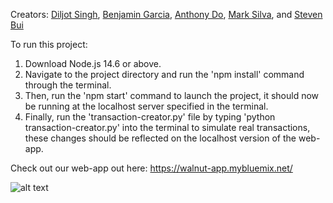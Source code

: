 Creators: [Diljot Singh](https://github.com/DiljotSingh), [Benjamin Garcia](https://github.com/benjamingarcia10), [Anthony Do](https://github.com/anthonydo1), [Mark Silva](), and [Steven Bui](https://github.com/Stevenbui21)

To run this project:
1. Download Node.js 14.6 or above.
2. Navigate to the project directory and run the 'npm install' command through the terminal.
3. Then, run the 'npm start' command to launch the project, it should now be running at the localhost server specified in the terminal.
4. Finally, run the 'transaction-creator.py' file by typing 'python transaction-creator.py' into the terminal to simulate real transactions, these changes should be reflected on the localhost version of the web-app.

Check out our web-app out here: https://walnut-app.mybluemix.net/

![alt text](https://gyazo.com/ad0cc10fc66fabde981e22e851e1f049)

